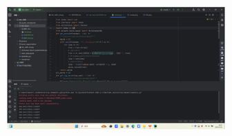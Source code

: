 <img src="https://github.com/power-Gz/dev_skills/blob/master/nlp-bayes/pic/1.png" width="800" alt="截图">

[//]: # (https://raw.githubusercontent.com/power-Gz/dev_skills/main/nlp-bayes/pic/1.png)